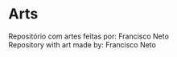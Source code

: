 # Arts
 Repositório com artes feitas por: Francisco Neto <br>
 Repository with art made by: Francisco Neto
